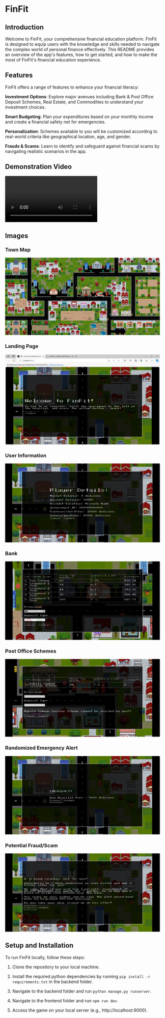 # FinFit

## Introduction
Welcome to FinFit, your comprehensive financial education platform. FinFit is designed to equip users with the knowledge and skills needed to navigate the complex world of personal finance effectively. This README provides an overview of the app's features, how to get started, and how to make the most of FinFit's financial education experience.

## Features
FinFit offers a range of features to enhance your financial literacy:

**Investment Options**: Explore major avenues including Bank & Post Office Deposit Schemes, Real Estate, and Commodities to understand your investment choices.

**Smart Budgeting**: Plan your expenditures based on your monthly income and create a financial safety net for emergencies.

**Personalization**: Schemes available to you will be customized according to real-world criteria like geographical location, age, and gender.

**Frauds & Scams**: Learn to identify and safeguard against financial scams by navigating realistic scenarios in the app.

## Demonstration Video 

<video src="Img/FinFit.mp4" controls title="Title"></video>

## Images

### Town Map 
![Alt text](Img/finfit.png)

### Landing Page
![Alt text](Img/image-1.png)

### User Information
![Alt text](Img/image-2.png)

### Bank
![Alt text](Img/image-6.png)

### Post Office Schemes

![Alt text](Img/image-8.png)

### Randomized Emergency Alert
![Alt text](Img/image-3.png)

### Potential Fraud/Scam
![Alt text](Img/image-4.png)

## Setup and Installation

To run FinFit locally, follow these steps:

1. Clone the repository to your local machine.

2. Install the required python dependencies by running `pip install -r requirements.txt` in the backend folder.

3. Navigate to the backend folder and run `python manage.py runserver`.

4. Navigate to the frontend folder and run `npm run dev`.

5. Access the game on your local server (e.g., http://localhost:9000).